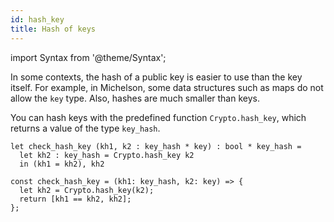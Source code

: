 ```yaml
---
id: hash_key
title: Hash of keys
---
```


import Syntax from '@theme/Syntax';

In some contexts, the hash of a public key is easier to use than the key itself.
For example, in Michelson, some data structures such as maps do not allow the `key` type.
Also, hashes are much smaller than keys.

You can hash keys with the predefined function `Crypto.hash_key`, which returns a value
of the type `key_hash`.

<Syntax syntax="cameligo">

```cameligo group=hash_key
let check_hash_key (kh1, k2 : key_hash * key) : bool * key_hash =
  let kh2 : key_hash = Crypto.hash_key k2
  in (kh1 = kh2), kh2
```

</Syntax>

<Syntax syntax="jsligo">

```jsligo group=hash_key
const check_hash_key = (kh1: key_hash, k2: key) => {
  let kh2 = Crypto.hash_key(k2);
  return [kh1 == kh2, kh2];
};
```

</Syntax>
